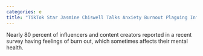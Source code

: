 ```yaml
---
categories: e
title: "TikTok Star Jasmine Chiswell Talks Anxiety Burnout Plaguing Influencers"
---
```

Nearly 80 percent of influencers and content creators reported in a recent survey having feelings of burn out, which sometimes affects their mental health.